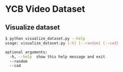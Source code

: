 # YCB Video Dataset

## Visualize dataset

```bash
$ python visualize_dataset.py --help
usage: visualize_dataset.py [-h] [--random] [--cad]

optional arguments:
  -h, --help  show this help message and exit
  --random
  --cad
```
